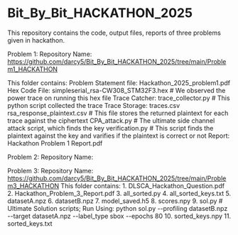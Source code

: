 # Bit_By_Bit_HACKATHON_2025

This repository contains the code, output files, reports of three problems given in hackathon.

Problem 1:
Repository Name: https://github.com/darcy5/Bit_By_Bit_HACKATHON_2025/tree/main/Problem1_HACKATHON

This folder contains:
  Problem Statement file: Hackathon_2025_problem1.pdf
  Hex Code File: simpleserial_rsa-CW308_STM32F3.hex     # We observed the power trace on running this hex file
  Trace Catcher: trace_collector.py                     # This python script collected the trace
  Trace Storage: traces.csv
  rsa_response_plaintext.csv                            # This file stores the returned plaintext for each trace against the ciphertext
  CPA_attack.py                                         # The ultimate side channel attack script, which finds the key
  verification.py                                       # This script finds the plaintext against the key and varifies if the plaintext is correct or not
  Report: Hackathon Problem 1 Report.pdf



  Problem 2:
  Repository Name: 

  Problem 3:
  Repository Name: https://github.com/darcy5/Bit_By_Bit_HACKATHON_2025/tree/main/Problem3_HACKATHON
  This folder contains:
    1.  DLSCA_Hackathon_Question.pdf
    2.  Hackathon_Problem_3_Report.pdf
    3.  all_sorted.py
    4.  all_sorted_keys.txt
    5.  datasetA.npz
    6.  datasetB.npz
    7.  model_saved.h5
    8.  scores.npy
    9.  sol.py                 # Ultimate Solution scripts; Run Using: python sol.py --profiling datasetB.npz --target datasetA.npz --label_type sbox --epochs 80
    10. sorted_keys.npy
    11. sorted_keys.txt
